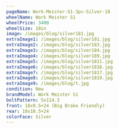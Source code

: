 ```yaml
---
pageName: Work-Meister-S1-3pc-Silver-18
wheelName: Work Meister S1
wheelPrice: 3400
wheelSize: 18in
image: /images/blog/silver181.jpg
extraImage1: /images/blog/silver181.jpg
extraImage2: /images/blog/silver183.jpg
extraImage3: /images/blog/silver184.jpg
extraImage4: /images/blog/silver189.jpg
extraImage5: /images/blog/silver1811.jpg
extraImage6: /images/blog/silver1816.jpg
extraImage7: /images/blog/silver1817.jpg
extraImage8: /images/blog/silver1819.jpg
extraImage9: /images/blog/t.jpg
condition: New
brandModel: Work Meister S1
boltPattern: 5x114.3
front: 18x9.5+24 (Big Brake Friendly)
rear: 18x10.5+24
colorFace: Silver
---
```

